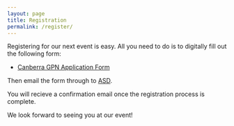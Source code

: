 ```yaml
---
layout: page
title: Registration
permalink: /register/
---
```



Registering for our next event is easy. All you need to do is to digitally fill out the following form:

 * [Canberra GPN Application Form][gpn application]

Then email the form through to [ASD](mailto:asd.acpi.outreach@defence.gov.au).

You will recieve a confirmation email once the registration process is complete.

<!---

**REGISTRATIONS ARE CURRENTLY CLOSED**

To get the earliest notification on when registrations for our next event open, join our [mailing list][mail]!

You'll receive an email saying when registrations open. 

--->

[gpn application]:/static/doc/GPN_Application_Form.pdf

[mail]:https://docs.google.com/forms/viewform?bc=transparent&embedded=true&f=%2522Lucida%2BGrande%2522%252C%2522Lucida%2BSans%2BUnicode%2522%252CArial%252Csans-serif&hl=en_GB&htc=%2523666666&id=13nTEojQRFfwiSdH_F57uU39IeOvI2xKvVUz5ZOzsXdc&lc=%25230000cc&pli=1&tc=%2523000000&ttl=0
We look forward to seeing you at our event!
